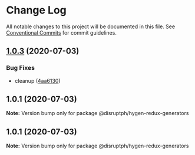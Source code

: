 # Change Log

All notable changes to this project will be documented in this file.
See [Conventional Commits](https://conventionalcommits.org) for commit guidelines.

## [1.0.3](https://github.com/disruptph/disruptjs/compare/@disruptph/hygen-redux-generators@1.0.1...@disruptph/hygen-redux-generators@1.0.3) (2020-07-03)


### Bug Fixes

* cleanup ([4aa6130](https://github.com/disruptph/disruptjs/commit/4aa6130c092400ba39acc9f130bf6c1629f0b044))





## 1.0.1 (2020-07-03)

**Note:** Version bump only for package @disruptph/hygen-redux-generators





## 1.0.1 (2020-07-03)

**Note:** Version bump only for package @disruptph/hygen-redux-generators
